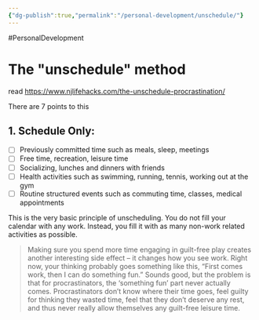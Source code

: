 ```yaml
---
{"dg-publish":true,"permalink":"/personal-development/unschedule/"}
---
```


#PersonalDevelopment 

# The "unschedule" method
read https://www.njlifehacks.com/the-unschedule-procrastination/

There are 7 points to this

## 1. Schedule Only:
- [ ] Previously committed time such as meals, sleep, meetings
- [ ] Free time, recreation, leisure time
- [ ] Socializing, lunches and dinners with friends
- [ ] Health activities such as swimming, running, tennis, working out at the gym
- [ ] Routine structured events such as commuting time, classes, medical appointments

This is the very basic principle of unscheduling. You do not fill your calendar with any work. Instead, you fill it with as many non-work related activities as possible.

> Making sure you spend more time engaging in guilt-free play creates another interesting side effect – it changes how you see work. Right now, your thinking probably goes something like this, “First comes work, then I can do something fun.” Sounds good, but the problem is that for procrastinators, the ‘something fun’ part never actually comes. Procrastinators don’t know where their time goes, feel guilty for thinking they wasted time, feel that they don’t deserve any rest, and thus never really allow themselves any guilt-free leisure time.

